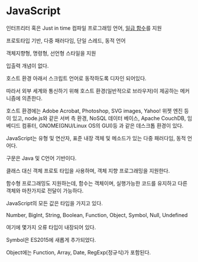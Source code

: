# JavaScript
인터프리터 혹은 Just in time 컴파일 프로그래밍 언어, [일급 함수](First-class_Function)를 지원

프로토타입 기반, 다중 패러다임, 단일 스레드, 동적 언어

객체지향형, 명령형, 선언형 스타일을 지원

입출력 개념이 없다.

호스트 환경 아래서 스크립트 언어로 동작하도록 디자인 되어있다.

따라서 외부 세계와 통신하기 위해 호스트 환경(일반적으로 브라우저)이 제공하는 메커니즘에 의존한다.

호스트 환경에는 Adobe Acrobat, Photoshop, SVG images, Yahoo! 위젯 엔진 등이 있고, node.js와 같은 서버 측 환경, NoSQL 데이터 베이스, Apache CouchDB, 임베디드 컴퓨터, GNOME(GNU/Linux OS의 GUI)등 과 같은 데스크톱 환경이 있다.


JavaScript는 유형 및 연산자, 표준 내장 객체 및 메소드가 있는 다중 패러다임, 동적 언어다.


구문은 Java 및 C언어 기반이다.


클래스 대신 객체 프로토 타입을 사용하며, 객체 지향 프로그래밍을 지원한다.

함수형 프로그래밍도 지원하는데, 함수는 객체이며, 실행가능한 코드를 유지하고 다른 객체와 마찬가지로 전달이 가능하다.


JavaScript의 모든 값은 타입을 가지고 있다.

Number, BigInt, String, Boolean, Function, Object, Symbol, Null, Undefined

여기에 몇가지 오류 타입이 내장되어 있다.

Symbol은 ES2015에 새롭게 추가되었다.

Object에는 Function, Array, Date, RegExp(정규식)가 포함된다.

